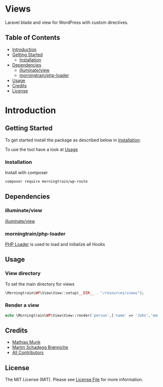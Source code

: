 # Views

Laravel blade and view for WordPress with custom directives.

## Table of Contents

- [Introduction](#introduction)
- [Getting Started](#getting-started)
    - [Installation](#installation)
- [Dependencies](#dependencies)
    - [illuminate/view](https://github.com/illuminate/view)
    - [morningtrain/php-loader](#morningtrainphp-loader)
- [Usage](#usage)
- [Credits](#credits)
- [License](#license)

# Introduction

## Getting Started

To get started install the package as described below in [Installation](#installation).

To use the tool have a look at [Usage](#usage)

### Installation

Install with composer

```bash
composer require morningtrain/wp-route
```

## Dependencies

### illuminate/view

[illuminate/view](https://github.com/illuminate/view)

### morningtrain/php-loader

[PHP Loader](https://github.com/Morning-Train/php-loader) is used to load and initialize all Hooks

## Usage

### View directory

To set the main directory for views

```php
\Morningtrain\WP\View\View::setup(__DIR__ . "/resources/views");
```

### Render a view 

```php
echo \Morningtrain\WP\View\View::render('person',['name' => 'John','email' => 'john@doe.com']);
```

## Credits

- [Mathias Munk](https://github.com/mrmoeg)
- [Martin Schadegg Brønniche](https://github.com/mschadegg)
- [All Contributors](../../contributors)

## License

The MIT License (MIT). Please see [License File](LICENSE) for more information.
